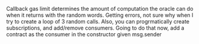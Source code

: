 Callback gas limit determines the amount of computation the oracle can do when it returns with the random words.
Getting errors, not sure why when I try to create a loop of 3 random calls.
Also, you can progrmatically create subscriptions, and add/remove consumers.
Going to do that now, add a contract as the consumer in the constructor given msg.sender
